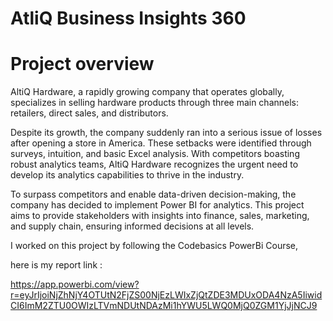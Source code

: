 # AtliQ Business Insights 360

# Project overview


AltiQ Hardware, a rapidly growing company that operates globally, specializes in selling hardware products through three main channels: retailers, direct sales, and distributors.

Despite its growth, the company suddenly ran into a serious issue of losses after opening a store in America. These setbacks were identified through surveys, intuition, and basic Excel analysis. With competitors boasting robust analytics teams, AltiQ Hardware recognizes the urgent need to develop its analytics capabilities to thrive in the industry.

To surpass competitors and enable data-driven decision-making, the company has decided to implement Power BI for analytics. This project aims to provide stakeholders with insights into finance, sales, marketing, and supply chain, ensuring informed decisions at all levels.


I worked on this project by following the Codebasics PowerBi Course,

here is my report link :

https://app.powerbi.com/view?r=eyJrIjoiNjZhNjY4OTUtN2FjZS00NjEzLWIxZjQtZDE3MDUxODA4NzA5IiwidCI6ImM2ZTU0OWIzLTVmNDUtNDAzMi1hYWU5LWQ0MjQ0ZGM1YjJjNCJ9




